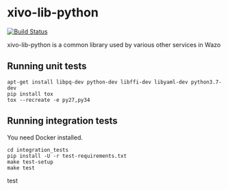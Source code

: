 xivo-lib-python
=========
[![Build Status](https://jenkins.wazo.community/buildStatus/icon?job=xivo-lib-python)](https://jenkins.wazo.community/job/xivo-lib-python)

xivo-lib-python is a common library used by various other services in Wazo


Running unit tests
------------------

```
apt-get install libpq-dev python-dev libffi-dev libyaml-dev python3.7-dev
pip install tox
tox --recreate -e py27,py34
```


Running integration tests
-------------------------

You need Docker installed.

```
cd integration_tests
pip install -U -r test-requirements.txt
make test-setup
make test
```
test
